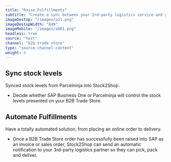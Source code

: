 ```yaml
---
title: "Raise Fulfillments"
subtitle: "Create a sync between your 3rd-party logistics service and your B2B Trade Store, ensuring that your stock levels are accurate and your orders are fulfilled timeously."
imageDestop: "/images/a21.png"
imageDestopWidth: "849"
imageMobile: "/images/a001.png"
headless: true
source: "test"
channel: "b2b trade store"
type: "source-channel-content"
weight: 4
---
```


## Sync stock levels
Synced stock levels from Parcelninja into Stock2Shop.

- Decide whether SAP Business One or Parcelninja will control the stock levels presented on your B2B Trade Store. 

## Automate Fulfillments 
Have a totally automated solution, from placing an online order to delivery.

- Once a B2B Trade Store order has successfully been raised into SAP as an invoice or sales order, Stock2Shop can send an automatic notification to your 3rd-party logistics partner so they can pick, pack and deliver. 